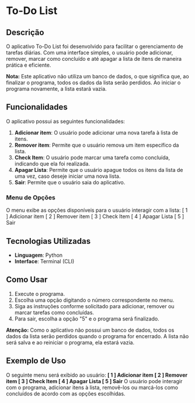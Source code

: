 # To-Do List

## Descrição

O aplicativo To-Do List foi desenvolvido para facilitar o gerenciamento de tarefas diárias. Com uma interface simples, o usuário pode adicionar, remover, marcar como concluído e até apagar a lista de itens de maneira prática e eficiente.

**Nota:** Este aplicativo não utiliza um banco de dados, o que significa que, ao finalizar o programa, todos os dados da lista serão perdidos. Ao iniciar o programa novamente, a lista estará vazia.

## Funcionalidades

O aplicativo possui as seguintes funcionalidades:

1. **Adicionar item**: O usuário pode adicionar uma nova tarefa à lista de itens.
2. **Remover item**: Permite que o usuário remova um item específico da lista.
3. **Check Item**: O usuário pode marcar uma tarefa como concluída, indicando que ela foi realizada.
4. **Apagar Lista**: Permite que o usuário apague todos os itens da lista de uma vez, caso deseje iniciar uma nova lista.
5. **Sair**: Permite que o usuário saia do aplicativo.

### Menu de Opções

O menu exibe as opções disponíveis para o usuário interagir com a lista:
[ 1 ] Adicionar item
[ 2 ] Remover item
[ 3 ] Check Item
[ 4 ] Apagar Lista
[ 5 ] Sair

## Tecnologias Utilizadas

- **Linguagem**: Python
- **Interface**: Terminal (CLI)

## Como Usar

1. Execute o programa.
2. Escolha uma opção digitando o número correspondente no menu.
3. Siga as instruções conforme solicitado para adicionar, remover ou marcar tarefas como concluídas.
4. Para sair, escolha a opção "5" e o programa será finalizado.

**Atenção:** Como o aplicativo não possui um banco de dados, todos os dados da lista serão perdidos quando o programa for encerrado. A lista não será salva e ao reiniciar o programa, ela estará vazia.

## Exemplo de Uso

O seguinte menu será exibido ao usuário:
**[ 1 ] Adicionar item
[ 2 ] Remover item
[ 3 ] Check Item
[ 4 ] Apagar Lista
[ 5 ] Sair**
O usuário pode interagir com o programa, adicionar itens à lista, removê-los ou marcá-los como concluídos de acordo com as opções escolhidas.
